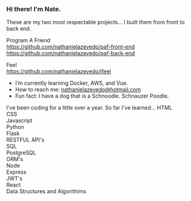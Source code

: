 ### Hi there! I'm Nate.


These are my two most respectable projects... I built them from front to back end. 


Program A Friend <br>
https://github.com/nathanielazevedo/paf-front-end
https://github.com/nathanielazevedo/paf-back-end

Feel <br>
https://github.com/nathanielazevedo/ifeel


- I’m currently learning Docker, AWS, and Vue.
- How to reach me: nathanielazevedo@hotmail.com
- Fun fact: I have a dog that is a Schnoodle. Schnauzer Poodle.

I've been coding for a little over a year. So far I've learned...
HTML <br>
CSS <br>
Javascript <br>
Python <br>
Flask <br>
RESTFUL API's <br>
SQL <br>
PostgreSQL <br>
ORM's <br>
Node <br>
Express <br>
JWT's <br>
React <br>
Data Structures and Algorithims <br>

<!--
**nathanielazevedo/nathanielazevedo** is a ✨ _special_ ✨ repository because its `README.md` (this file) appears on your GitHub profile.

Here are some ideas to get you started:

- 🔭 I’m currently working on ...
- 🌱 I’m currently learning ...
- 👯 I’m looking to collaborate on ...
- 🤔 I’m looking for help with ...
- 💬 Ask me about ...
- 📫 How to reach me: ...
- 😄 Pronouns: ...
- ⚡ Fun fact: ...
-->
